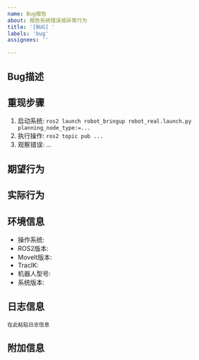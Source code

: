 ```yaml
---
name: Bug报告
about: 报告系统错误或异常行为
title: '[BUG] '
labels: 'bug'
assignees: ''

---
```


## Bug描述
<!-- 简要描述遇到的问题 -->

## 重现步骤
<!-- 提供重现问题的详细步骤 -->
1. 启动系统: `ros2 launch robot_bringup robot_real.launch.py planning_node_type:=...`
2. 执行操作: `ros2 topic pub ...`
3. 观察错误: ...

## 期望行为
<!-- 描述期望的正确行为 -->

## 实际行为
<!-- 描述实际观察到的行为 -->

## 环境信息
- 操作系统: <!-- Ubuntu 22.04 -->
- ROS2版本: <!-- Humble -->
- MoveIt版本: <!-- 源码/apt安装 -->
- TracIK: <!-- 是否启用 -->
- 机器人型号: <!-- ARM620/ARM380 -->
- 系统版本: <!-- v1.0.0 -->

## 日志信息
<!-- 贴上相关的错误日志 -->
```
在此粘贴日志信息
```

## 附加信息
<!-- 截图、配置文件等其他有用信息 -->